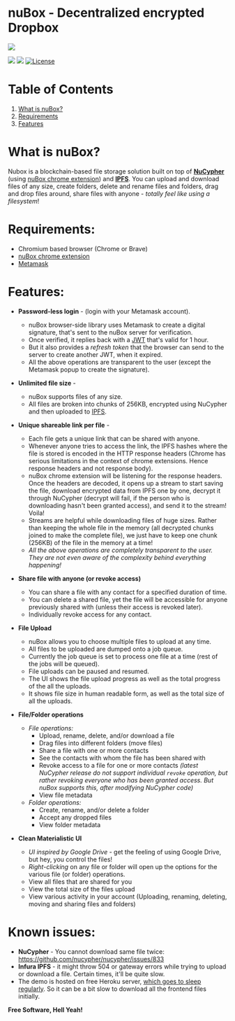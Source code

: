 # nuBox - Decentralized encrypted Dropbox
![](http://i67.tinypic.com/34ooa6h_th.png)

![](https://img.shields.io/badge/nodejs-8.10-blue.svg) ![](https://img.shields.io/badge/nuBox-1.0-yellowgreen.svg) [![License](https://img.shields.io/badge/license-MIT-green.svg)](https://opensource.org/licenses/MIT)

# Table of Contents
1. [What is nuBox?](#what-is-nubox)
2. [Requirements](#requirements)
3. [Features](#features)

# What is nuBox?
Nubox is a blockchain-based file storage solution built on top of **[NuCypher](https://www.nucypher.com/)** (using [nuBox chrome extension](https://github.com/robin-thomas/nubox-ext)) and **[IPFS](https://ipfs.io/)**. You can upload and download files of any size, create folders, delete and rename files and folders, drag and drop files around, share files with anyone - *totally feel like using a filesystem*!

# Requirements:
* Chromium based browser (Chrome or Brave)
* [nuBox chrome extension](https://github.com/robin-thomas/nubox-ext)
* [Metamask](https://metamask.io/)

# Features:
* **Password-less login** - (login with your Metamask account).
    * nuBox browser-side library uses Metamask to create a digital signature, that's sent to the nuBox server for verification.
    * Once verified, it replies back with a [JWT](https://jwt.io/) that's valid for 1 hour.
    * But it also provides a *refresh token* that the browser can send to the server to create another JWT, when it expired.
    * All the above operations are transparent to the user (except the Metamask popup to create the signature).
* **Unlimited file size** -
    * nuBox supports files of any size.
    * All files are broken into chunks of 256KB, encrypted using NuCypher and then uploaded to [IPFS](https://ipfs.io/).
* **Unique shareable link per file** - 
    * Each file gets a unique link that can be shared with anyone.
    * Whenever anyone tries to access the link, the IPFS hashes where the file is stored is encoded in the HTTP response headers (Chrome has serious limitations in the context of chrome extensions. Hence response headers and not response body).
    * nuBox chrome extension will be listening for the response headers. Once the headers are decoded, it opens up a stream to start saving the file, download encrypted data from IPFS one by one, decrypt it through NuCypher (decrypt will fail, if the person who is downloading hasn't been granted access), and send it to the stream! Voila!
    * Streams are helpful while downloading files of huge sizes. Rather than keeping the whole file in the memory (all decrypted chunks joined to make the complete file), we just have to keep one chunk (256KB) of the file in the memory at a time!
    * *All the above operations are completely transparent to the user. They are not even aware of the complexity behind everything happening!*
* **Share file with anyone (or revoke access)**
    * You can share a file with any contact for a specified duration of time.
    * You can delete a shared file, yet the file will be accessible for anyone previously shared with (unless their access is revoked later).
    * Individually revoke access for any contact.
* **File Upload**
    * nuBox allows you to choose multiple files to upload at any time.
    * All files to be uploaded are dumped onto a job queue.
    * Currently the job queue is set to process one file at a time (rest of the jobs will be queued).
    * File uploads can be paused and resumed.
    * The UI shows the file upload progress as well as the total progress of the all the uploads.
    * It shows file size in human readable form, as well as the total size of all the uploads.

* **File/Folder operations**
    * *File operations:*
        * Upload, rename, delete, and/or download a file
        * Drag files into different folders (move files)
        * Share a file with one or more contacts
        * See the contacts with whom the file has been shared with
        * Revoke access to a file for one or more contacts *(latest NuCypher release do not support individual `revoke` operation, but rather revoking everyone who has been granted access. But nuBox supports this, after modifying NuCypher code)*
        * View file metadata
    * *Folder operations:*
        * Create, rename, and/or delete a folder
        * Accept any dropped files
        * View folder metadata

* **Clean Materialistic UI**
    * *UI inspired by Google Drive* - get the feeling of using Google Drive, but hey, you control the files!
    * *Right-clicking* on any file or folder will open up the options for the various file (or folder) operations.
    * View all files that are shared for you
    * View the total size of the files upload
    * View various activity in your account (Uploading, renaming, deleting, moving and sharing files and folders)

# Known issues:
* **NuCypher** - You cannot download same file twice: https://github.com/nucypher/nucypher/issues/833
* **Infura IPFS** - it might throw 504 or gateway errors while trying to upload or download a file. Certain times, it'll be quite slow.
* The demo is hosted on free Heroku server, [which goes to sleep regularly](https://blog.heroku.com/app_sleeping_on_heroku). So it can be a bit slow to download all the frontend files initially.


**Free Software, Hell Yeah!**
